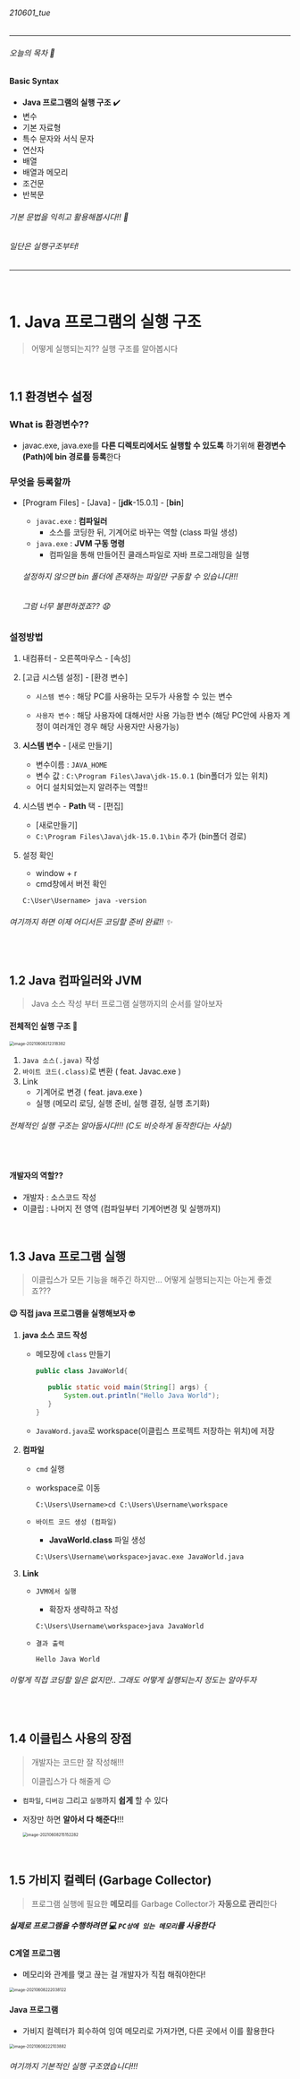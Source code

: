 ###### 210601_tue

<hr>

###### 오늘의 목차 :lemon:

#### Basic Syntax

- **Java 프로그램의 실행 구조** :heavy_check_mark:
- 변수
- 기본 자료형
- 특수 문자와 서식 문자
- 연산자
- 배열
- 배열과 메모리
- 조건문
- 반복문

###### 기본 문법을 익히고 활용해봅시다!! :tropical_drink:

###### 일단은 실행구조부터!

<hr>
<br>

# 1. Java 프로그램의 실행 구조

> 어떻게 실행되는지?? 실행 구조를 알아봅시다

<br>

## 1.1 환경변수 설정

### What is 환경변수??

- javac.exe, java.exe를 **다른 디렉토리에서도 실행할 수 있도록** 하기위해 **환경변수(Path)에 bin 경로를 등록**한다

### 무엇을 등록할까

- [Program Files] - [Java] - [**jdk**-15.0.1] - [**bin**]
  
  - `javac.exe` : **컴파일러**
    - 소스를 코딩한 뒤, 기계어로 바꾸는 역할 (class 파일 생성)
  - `java.exe` : **JVM 구동 명령**
    - 컴파일을 통해 만들어진 쿨래스파일로 자바 프로그래밍을 실행
  
  ###### 설정하지 않으면 bin 폴더에 존재하는 파일만 구동할 수 있습니다!!! 
  
  ###### 그럼 너무 불편하겠죠?? :anguished:

### 설정방법

1. 내컴퓨터 - 오른쪽마우스 - [속성]

2. [고급 시스템 설정] - [환경 변수]

   - `시스템 변수` : 해당 PC를 사용하는 모두가 사용할 수 있는 변수

   - `사용자 변수` : 해당 사용자에 대해서만 사용 가능한 변수 (해당 PC안에 사용자 계정이 여러개인 경우 해당 사용자만 사용가능)

3. **시스템 변수** - [새로 만들기]

   - 변수이름 : `JAVA_HOME`
   - 변수 값 : `C:\Program Files\Java\jdk-15.0.1` (bin폴더가 있는 위치)
   - 어디 설치되었는지 알려주는 역할!!

4. 시스템 변수 - **Path** 택 - [편집] 

   - [새로만들기]
   - `C:\Program Files\Java\jdk-15.0.1\bin` 추가 (bin폴더 경로)

5. 설정 확인

   - window + r
   - cmd창에서 버전 확인

   ```shell
   C:\User\Username> java -version
   ```

###### 여기까지 하면 이제 어디서든 코딩할 준비 완료!! :sparkles:

<br>

## 1.2 Java 컴파일러와 JVM

> Java 소스 작성 부터 프로그램 실행까지의 순서를 알아보자

#### 전체적인 실행 구조 :cherries:

<img src="210601_2_basic_architecture.assets/image-20210608212318382.png" alt="image-20210608212318382" style="zoom:50%;" />

1. `Java 소스(.java)` 작성
2. `바이트 코드(.class)`로 변환 ( feat. Javac.exe )
3. Link
   - 기계어로 변경 ( feat. java.exe )
   - 실행 (메모리 로딩, 실행 준비, 실행 결정, 실행 초기화)

###### 전체적인 실행 구조는 알아둡시다!!! (C도 비슷하게 동작한다는 사실!)

<br>

#### 개발자의 역할??

- 개발자 : 소스코드 작성
- 이클립 : 나머지 전 영역 (컴파일부터 기계어변경 및 실행까지)

<br>

## 1.3 Java 프로그램 실행

> 이클립스가 모든 기능을 해주긴 하지만... 어떻게 실행되는지는 아는게 좋겠죠???

#### :wink: ​직접 java 프로그램을 실행해보자 :nerd_face:

1. **java 소스 코드 작성**

   - 메모장에 `class` 만들기 

     ```java
     public class JavaWorld{
     	
     	public static void main(String[] args) {
     		System.out.println("Hello Java World");
     	}
     }
     ```

   - `JavaWord.java`로 workspace(이클립스 프로젝트 저장하는 위치)에 저장

2. **컴파일**

   - `cmd` 실행

   - workspace로 이동

     ```shell
     C:\Users\Username>cd C:\Users\Username\workspace
     ```

   - `바이트 코드 생성 (컴파일)`

     - **JavaWorld.class** 파일 생성

     ```shell
     C:\Users\Username\workspace>javac.exe JavaWorld.java
     ```

3. **Link**

   - `JVM에서 실행`

     - 확장자 생략하고 작성

     ```shell
     C:\Users\Username\workspace>java JavaWorld
     ```

   - `결과 출력`

     ```shell
     Hello Java World
     ```

###### 이렇게 직접 코딩할 일은 없지만.. 그래도 어떻게 실행되는지 정도는 알아두자

<br>

## 1.4 이클립스 사용의 장점

> 개발자는 코드만 잘 작성해!!!
>
> 이클립스가 다 해줄게 :wink:

- `컴파일`, `디버깅` 그리고 `실행`까지 **쉽게** 할 수 있다

- 저장만 하면 **알아서 다 해준다**!!!

  <img src="210601_2_basic_architecture.assets/image-20210608215152282.png" alt="image-20210608215152282" style="zoom:50%;" />

<br>

## 1.5 가비지 컬렉터 (Garbage Collector)

> 프로그램 실행에 필요한 **메모리**를 Garbage Collector가 **자동으로 관리**한다

##### 실제로 프로그램을 수행하려면 :computer: ​`PC상에 있는 메모리`를 사용한다 

#### C계열 프로그램

- 메모리와 관계를 맺고 끊는 걸 개발자가 직접 해줘야한다!

<img src="210601_2_basic_architecture.assets/image-20210608222038122.png" alt="image-20210608222038122" style="zoom:50%;" />

#### Java 프로그램

- 가비지 컬렉터가 회수하여 잉여 메모리로 가져가면, 다른 곳에서 이를 활용한다

<img src="210601_2_basic_architecture.assets/image-20210608222103882.png" alt="image-20210608222103882" style="zoom:50%;" />

<br>

###### 여기까지 기본적인 실행 구조였습니다!!! 

